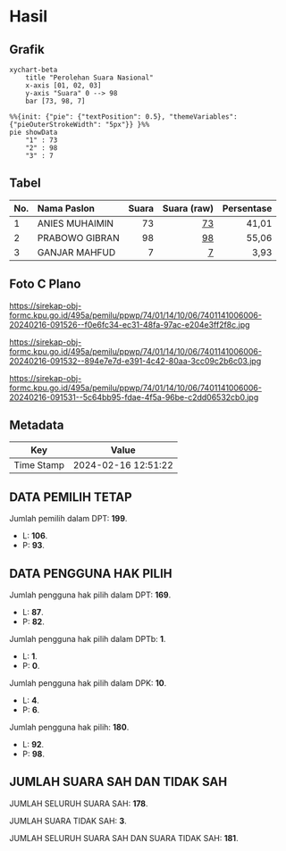 # Hasil

## Grafik

```mermaid
xychart-beta
    title "Perolehan Suara Nasional"
    x-axis [01, 02, 03]
    y-axis "Suara" 0 --> 98
    bar [73, 98, 7]
```

```mermaid
%%{init: {"pie": {"textPosition": 0.5}, "themeVariables": {"pieOuterStrokeWidth": "5px"}} }%%
pie showData
    "1" : 73
    "2" : 98
    "3" : 7
```

## Tabel

| No. | Nama Paslon    | Suara | Suara (raw) | Persentase |
|:--- |:-------------- | -----:| -----------:| ----------:|
| 1   | ANIES MUHAIMIN | 73    | [73][p-1]   | 41,01      |
| 2   | PRABOWO GIBRAN | 98    | [98][p-2]   | 55,06      |
| 3   | GANJAR MAHFUD  | 7     | [7][p-3]    | 3,93       |


[p-1]: https://github.com/gigit-pemilu/pemilu-2024/blob/main/pilpres/hitung-suara/sub/74-sulawesi-tenggara/sub/01-kolaka/sub/14-latambaga/sub/1006-induha/sub/006-tps/sub/paslon-1.txt
[p-2]: https://github.com/gigit-pemilu/pemilu-2024/blob/main/pilpres/hitung-suara/sub/74-sulawesi-tenggara/sub/01-kolaka/sub/14-latambaga/sub/1006-induha/sub/006-tps/sub/paslon-2.txt
[p-3]: https://github.com/gigit-pemilu/pemilu-2024/blob/main/pilpres/hitung-suara/sub/74-sulawesi-tenggara/sub/01-kolaka/sub/14-latambaga/sub/1006-induha/sub/006-tps/sub/paslon-3.txt

## Foto C Plano

https://sirekap-obj-formc.kpu.go.id/495a/pemilu/ppwp/74/01/14/10/06/7401141006006-20240216-091526--f0e6fc34-ec31-48fa-97ac-e204e3ff2f8c.jpg

https://sirekap-obj-formc.kpu.go.id/495a/pemilu/ppwp/74/01/14/10/06/7401141006006-20240216-091532--894e7e7d-e391-4c42-80aa-3cc09c2b6c03.jpg

https://sirekap-obj-formc.kpu.go.id/495a/pemilu/ppwp/74/01/14/10/06/7401141006006-20240216-091531--5c64bb95-fdae-4f5a-96be-c2dd06532cb0.jpg


## Metadata

| Key        | Value               |
| ---------- | ------------------- |
| Time Stamp | 2024-02-16 12:51:22 |


## DATA PEMILIH TETAP

Jumlah pemilih dalam DPT: **199**.
 * L: **106**.
 * P: **93**.

## DATA PENGGUNA HAK PILIH

Jumlah pengguna hak pilih dalam DPT: **169**.
 * L: **87**.
 * P: **82**.

Jumlah pengguna hak pilih dalam DPTb: **1**.
 * L: **1**.
 * P: **0**.

Jumlah pengguna hak pilih dalam DPK: **10**.
 * L: **4**.
 * P: **6**.

Jumlah pengguna hak pilih: **180**.
 * L: **92**.
 * P: **98**.

## JUMLAH SUARA SAH DAN TIDAK SAH

JUMLAH SELURUH SUARA SAH: **178**.

JUMLAH SUARA TIDAK SAH: **3**.

JUMLAH SELURUH SUARA SAH DAN SUARA TIDAK SAH: **181**.


